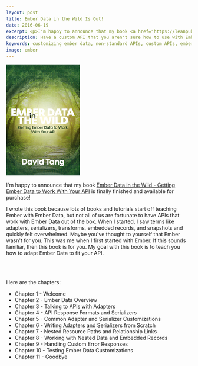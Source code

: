 ```yaml
---
layout: post
title: Ember Data in the Wild Is Out!
date: 2016-06-19
excerpt: <p>I'm happy to announce that my book <a href="https://leanpub.com/emberdatainthewild" target="_blank">Ember Data in the Wild - Getting Ember Data to Work With Your API</a> is finally finished and available for purchase!</p>
description: Have a custom API that you aren't sure how to use with Ember Data? Interested in writing your own adapter or serializer? Want to just know more about how Ember Data works? This is the Ember Data book you have been waiting for.
keywords: customizing ember data, non-standard APIs, custom APIs, ember data, custom adapter, custom serializer
image: ember
---
```


<a href="https://leanpub.com/emberdatainthewild" target="_blank">
  <img src="/images/ember-data-in-the-wild.jpg" alt="Ember Data in the Wild - Getting Ember Data to Work With Your API" class="side-image" style="width: 200px;">
</a>

I'm happy to announce that my book <a href="https://leanpub.com/emberdatainthewild" target="_blank">Ember Data in the Wild - Getting Ember Data to Work With Your API</a> is finally finished and available for purchase!

I wrote this book because lots of books and tutorials start off teaching Ember with Ember Data, but not all of us are fortunate to have APIs that work with Ember Data out of the box. When I started, I saw terms like adapters, serializers, transforms, embedded records, and snapshots and quickly felt overwhelmed. Maybe you've thought to yourself that Ember wasn't for you. This was me when I first started with Ember. If this sounds familiar, then this book is for you. My goal with this book is to teach you how to adapt Ember Data to fit your API.

<br><br>

Here are the chapters:

* Chapter 1 - Welcome
* Chapter 2 - Ember Data Overview
* Chapter 3 - Talking to APIs with Adapters
* Chapter 4 - API Response Formats and Serializers
* Chapter 5 - Common Adapter and Serializer Customizations
* Chapter 6 - Writing Adapters and Serializers from Scratch
* Chapter 7 - Nested Resource Paths and Relationship Links
* Chapter 8 - Working with Nested Data and Embedded Records
* Chapter 9 - Handling Custom Error Responses
* Chapter 10 - Testing Ember Data Customizations
* Chapter 11 - Goodbye
